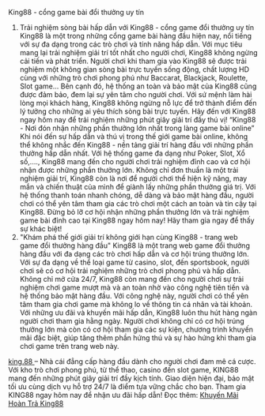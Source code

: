 
King88 - cổng game bài đổi thưởng uy tín
1. Trải nghiệm sòng bài hấp dẫn với King88 - cổng game đổi thưởng uy tín
King88 là một trong những cổng game bài hàng đầu hiện nay, nổi tiếng với sự đa dạng trong các trò chơi và tính năng hấp dẫn. Với mục tiêu mang lại trải nghiệm giải trí tốt nhất cho người chơi, King88 không ngừng cải tiến và phát triển.
Người chơi khi tham gia vào King88 sẽ được trải nghiệm một không gian sòng bài trực tuyến sống động, chất lượng HD cùng với những trò chơi phong phú như Baccarat, Blackjack, Roulette, Slot game... Bên cạnh đó, hệ thống an toàn và bảo mật của King88 cũng được đảm bảo, đem lại sự yên tâm cho người chơi.
Với sứ mệnh làm hài lòng mọi khách hàng, King88 không ngừng nỗ lực để trở thành điểm đến lý tưởng cho những ai yêu thích sòng bài trực tuyến. Hãy đến với King88 ngay hôm nay để trải nghiệm những phút giây giải trí đầy thú vị!
“King88 - Nơi đón nhận những phần thưởng lớn nhất trong làng game bài online”
Khi nói đến sự hấp dẫn và thú vị trong thế giới game bài online, không thể không nhắc đến King88 - nền tảng giải trí hàng đầu với những phần thưởng hấp dẫn nhất.
Với hệ thống game đa dạng như Poker, Slot, Xổ số,...., King88 mang đến cho người chơi trải nghiệm đỉnh cao và cơ hội nhận được những phần thưởng lớn.
Không chỉ đơn thuần là một trải nghiệm giải trí, King88 còn là nơi để người chơi thể hiện kỹ năng, may mắn và chiến thuật của mình để giành lấy những phần thưởng giá trị.
Với hệ thống thanh toán nhanh chóng, dễ dàng và bảo mật hàng đầu, người chơi có thể yên tâm tham gia các trò chơi một cách an toàn và tin cậy tại King88.
Đừng bỏ lỡ cơ hội nhận những phần thưởng lớn và trải nghiệm game bài đỉnh cao tại King88 ngay hôm nay! Hãy tham gia ngay để thấy sự khác biệt!
3. "Khám phá thế giới giải trí không giới hạn cùng King88 - trang web game đổi thưởng hàng đầu"
King88 là một trang web game đổi thưởng hàng đầu với đa dạng các trò chơi hấp dẫn và cơ hội trúng thưởng lớn. Với sự đa dạng về thể loại game từ casino, slot, đến sportsbook, người chơi sẽ có cơ hội trải nghiệm những trò chơi phong phú và hấp dẫn.
Không chỉ mở cửa 24/7, King88 còn mang đến cho người chơi sự trải nghiệm chơi game mượt mà và an toàn nhờ vào công nghệ tiên tiến và hệ thống bảo mật hàng đầu. Với công nghệ này, người chơi có thể yên tâm tham gia chơi game mà không lo về thông tin cá nhân và tài khoản.
Với những ưu đãi và khuyến mãi hấp dẫn, King88 luôn thu hút hàng ngàn người chơi tham gia hằng ngày. Người chơi không chỉ có cơ hội trúng thưởng lớn mà còn có cơ hội tham gia các sự kiện, chương trình khuyến mãi đặc biệt, giúp tăng thêm phần hứng thú và sự hào hứng khi tham gia chơi game trên trang web này.

<a href="https://king88com.mobi/ "> king.88 </a> – Nhà cái đẳng cấp hàng đầu dành cho người chơi đam mê cá cược. Với kho trò chơi phong phú, từ thể thao, casino đến slot game, KING88 mang đến những phút giây giải trí đầy kịch tính. Giao diện hiện đại, bảo mật tối ưu cùng dịch vụ hỗ trợ 24/7 là điểm tựa vững chắc cho bạn. Tham gia KING88 ngay hôm nay để nhận ưu đãi hấp dẫn!
Đọc thêm: <a href=" https://king88com.mobi/khuyen-mai-hoan-tra-king88/"> Khuyến Mãi Hoàn Trả King88</a>



